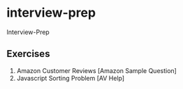 # interview-prep
Interview-Prep

## Exercises
1) Amazon Customer Reviews [Amazon Sample Question]
2) Javascript Sorting Problem [AV Help]
